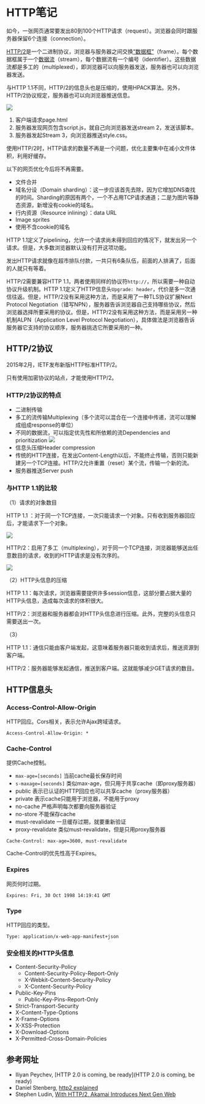 # HTTP笔记

如今，一张网页通常要发出80到100个HTTP请求（request）。浏览器会同时跟服务器保留6个连接（connection）。

[HTTP/2](http://http2.github.io/http2-spec/)是一个二进制协议，浏览器与服务器之间交换[“数据框”](http://http2.github.io/http2-spec/#FramingLayer)（frame）。每个数据框属于一个[数据流](http://http2.github.io/http2-spec/#StreamsLayer)（stream），每个数据流有一个编号（identifier）。这些数据流都是多工的（multiplexed），即浏览器可以向服务器发送，服务器也可以向浏览器发送。

与HTTP 1.1不同，HTTP/2的信息头也是压缩的，使用HPACK算法。另外，HTTP/2协议规定，服务器也可以向浏览器推送信息。

![](/image/http-connection-2014-12-06.png)

1. 客户端请求page.html
2. 服务器发现网页包含script.js，就自己向浏览器发送stream 2，发送该脚本。
3. 服务器发起Stream 3，向浏览器推送style.css。

使用HTTP/2时，HTTP请求的数量不再是一个问题，优化主要集中在减小文件体积，利用好缓存。

以下的网页优化今后将不再需要。

- 文件合并
- 域名分设（Domain sharding）：这一步应该首先去除，因为它增加DNS查找的时间。Sharding的原因有两个，一个不占用TCP请求通道；二是为图片等静态资源，新增没有cookie的域名。
- 行内资源（Resource inlining）：data URL
- Image sprites
- 使用不含cookie的域名

HTTP 1.1定义了pipelining，允许一个请求尚未得到回应的情况下，就发出另一个请求。但是，大多数浏览器默认没有打开这项功能。

发出HTTP请求就像在超市排队付款，一共只有6条队伍，前面的人排满了，后面的人就只有等着。

HTTP/2需要兼容HTTP 1.1，两者使用同样的协议符`http://`，所以需要一种自动协议升级机制。HTTP 1.1定义了HTTP信息头`Upgrade: header`，代价是多一次通信往返。但是，HTTP/2没有采用这种方法，而是采用了一种TLS协议扩展Next Protocol Negotiation（错写NPN），服务器告诉浏览器自己支持哪些协议，然后浏览器选择所要采用的协议。但是，HTTP/2没有采用这种方法，而是采用另一种机制ALPN（Application Level Protocol Negotiation），具体做法是浏览器告诉服务器它支持的协议顺序，服务器挑选它所要采用的一种。

## HTTP/2协议

2015年2月，IETF发布新版HTTP标准HTTP/2。

只有使用加密协议的站点，才能使用HTTP/2。

### HTTP/2协议的特点

- 二进制传输
- 多工的流传输Multiplexing（多个流可以混合在一个连接中传递，流可以理解成组成response的单位）
- 不同的数据流，可以指定优先性和所依赖的流Dependencies and prioritization
![](https://blogs.akamai.com/assets_c/2015/02/Ludkin%20Blog%20Image%203-thumb-400x508-3507.png)
- 信息头压缩Header compression
- 传统的HTTP连接，在发出Content-Length以后，不能终止传输，否则只能新建另一个TCP连接。HTTP/2允许重置（reset）某个流，传输一个新的流。
- 服务器推送Server push

### 与HTTP 1.1的比较

（1）请求的对象数目

HTTP 1.1 ：对于同一个TCP连接，一次只能请求一个对象。只有收到服务器回应后，才能请求下一个对象。

![](https://blogs.akamai.com/assets_c/2015/02/Ludkin%20Blog%20Image%201-thumb-400x523-3495.png)

HTTP/2：启用了多工（multiplexing），对于同一个TCP连接，浏览器能够送出任意数目的请求，收到的HTTP请求是没有次序的。

![](https://blogs.akamai.com/assets_c/2015/02/Ludkin%20Blog%20Image%202-thumb-400x579-3501.png)

（2）HTTP头信息的压缩

HTTP 1.1：每次请求，浏览器需要提供许多session信息，这部分要占据大量的HTTP头信息，造成每次请求的体积很大。

HTTP/2：浏览器和服务器都会对HTTP头信息进行压缩。此外，完整的头信息只需要送出一次。

（3）

HTTP 1.1：通信只能由客户端发起，这意味着服务器只能收到请求后，推送资源到客户端。

HTTP/2：服务器能够发起通信，推送到客户端。这就能够减少GET请求的数目。

## HTTP信息头

### Access-Control-Allow-Origin

HTTP回应。Cors相关，表示允许Ajax跨域请求。

```
Access-Control-Allow-Origin: *
```

### Cache-Control

提供Cache控制。

- `max-age=[seconds]` 当前cache最长保存时间
- `s-maxage=[seconds]` 类似max-age，但只用于共享cache（即proxy服务器）
- public 表示已认证的HTTP回应也可以共享cache（proxy服务器）
- private 表示cache只能用于浏览器，不能用于proxy
- no-cache 严格声明每次都要向服务器验证
- no-store 不能保存cache
- must-revalidate 一旦缓存过期，就要重新验证
- proxy-revalidate 类似must-revalidate，但是只用proxy服务器

```http
Cache-Control: max-age=3600, must-revalidate
```

Cache-Control的优先性高于Expires。

### Expires

网页何时过期。

```http
Expires: Fri, 30 Oct 1998 14:19:41 GMT
```

### Type

HTTP回应的类型。

```
Type: application/x-web-app-manifest+json
```

### 安全相关的HTTP头信息

- Content-Security-Policy
  - Content-Security-Policy-Report-Only
  - X-Webkit-Content-Security-Policy
  - X-Content-Security-Policy
- Public-Key-Pins
  - Public-Key-Pins-Report-Only
- Strict-Transport-Security
- X-Content-Type-Options
- X-Frame-Options
- X-XSS-Protection
- X-Download-Options
- X-Permitted-Cross-Domain-Policies

## 参考网址

- Iliyan Peychev, [HTTP 2.0 is coming, be ready](HTTP 2.0 is coming, be ready)
- Daniel Stenberg, [http2 explained](http://daniel.haxx.se/http2/)
- Stephen Ludin, [With HTTP/2, Akamai Introduces Next Gen Web](https://blogs.akamai.com/2015/02/with-http2-akamai-introduces-next-gen-web.html)
